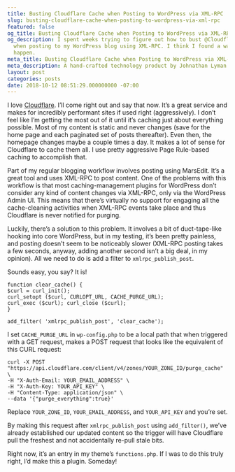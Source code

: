 ```yaml
---
title: Busting Cloudflare Cache when Posting to WordPress via XML-RPC
slug: busting-cloudflare-cache-when-posting-to-wordpress-via-xml-rpc
featured: false
og_title: Busting Cloudflare Cache when Posting to WordPress via XML-RPC – Johnathan.org
og_description: I spent weeks trying to figure out how to bust @Cloudflare caching
  when posting to my WordPress blog using XML-RPC. I think I found a way to make that
  happen.
meta_title: Busting Cloudflare Cache when Posting to WordPress via XML-RPC – Johnathan.org
meta_description: A hand-crafted technology product by Johnathan Lyman
layout: post
categories: posts
date: 2018-10-12 08:51:29.000000000 -07:00
---
```


I love [Cloudflare](https://cloudflare.com). I’ll come right out and say that now. It’s a great service and makes for incredibly performant sites if used right (aggressively). I don’t feel like I’m getting the most out of it until it’s caching just about everything possible. Most of my content is static and never changes (save for the home page and each paginated set of posts thereafter). Even then, the homepage changes maybe a couple times a day. It makes a lot of sense for Cloudflare to cache them all. I use pretty aggressive Page Rule-based caching to accomplish that.

Part of my regular blogging workflow involves posting using MarsEdit. It’s a great tool and uses XML-RPC to post content. One of the problems with this workflow is that most caching-management plugins for WordPress don’t consider any kind of content changes via XML-RPC, only via the WordPress Admin UI. This means that there’s virtually no support for engaging all the cache-cleaning activities when XML-RPC events take place and thus Cloudflare is never notified for purging.

Luckily, there’s a solution to this problem. It involves a bit of duct-tape-like hooking into core WordPress, but in my testing, it’s been pretty painless, and posting doesn’t seem to be noticeably slower (XML-RPC posting takes a few seconds, anyway, adding another second isn’t a big deal, in my opinion). All we need to do is add a filter to `xmlrpc_publish_post`.

Sounds easy, you say? It is!

```
function clear_cache() {
$curl = curl_init();
curl_setopt ($curl, CURLOPT_URL, CACHE_PURGE_URL);
curl_exec ($curl); curl_close ($curl);
}

add_filter( 'xmlrpc_publish_post', 'clear_cache');
```

I set `CACHE_PURGE_URL` in `wp-config.php` to be a local path that when triggered with a GET request, makes a POST request that looks like the equivalent of this CURL request:

```
curl -X POST "https://api.cloudflare.com/client/v4/zones/YOUR_ZONE_ID/purge_cache" \
-H "X-Auth-Email: YOUR_EMAIL_ADDRESS" \
-H "X-Auth-Key: YOUR_API_KEY" \
-H "Content-Type: application/json" \
--data '{"purge_everything":true}'
```

Replace `YOUR_ZONE_ID`, `YOUR_EMAIL_ADDRESS`, and `YOUR_API_KEY` and you’re set.

By making this request after `xmlrpc_publish_post` using `add_filter()`, we’ve already established our updated content so the trigger will have Cloudflare pull the freshest and not accidentally re-pull stale bits.

Right now, it’s an entry in my theme’s `functions.php`. If I was to do this truly right, I’d make this a plugin. Someday!

